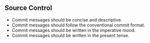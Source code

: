 ## Source Control

- Commit messages should be concise and descriptive.
- Commit messages should follow the conventional commit format.
- Commit messages should be written in the imperative mood.
- Commit messages should be written in the present tense.